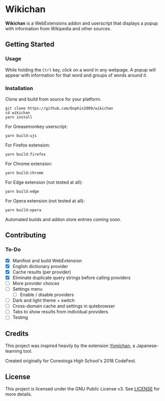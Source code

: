 # Wikichan

**Wikichan** is a WebExtensions addon and userscript that displays a popup with
information from Wikipedia and other sources.

## Getting Started

### Usage

While holding the `Ctrl` key, click on a word in any webpage. A popup will
appear with information for that word and groups of words around it.

### Installation

Clone and build from source for your platform.

    git clone https://github.com/Dophin2009/wikichan
    cd wikichan
    yarn install

For Greasemonkey userscript:

    yarn build:ujs

For Firefox extension:

    yarn build:firefox

For Chrome extension:

    yarn build:chrome

For Edge extension (not tested at all):

    yarn build:edge

For Opera extension (not tested at all):

    yarn build:opera

Automated builds and addon store entries coming soon.

## Contributing

### To-Do

-   [x] Manifest and build WebExtension
-   [x] English dictionary provider
-   [x] Cache results (per provider)
-   [x] Eliminate duplicate query strings before calling providers
-   [ ] More provider choices
-   [ ] Settings menu
    -   [ ] Enable / disable providers
-   [ ] Dark and light theme + switch
-   [ ] Cross-domain cache and settings in qutebrowser
-   [ ] Tabs to show results from individual providers
-   [ ] Testing

## Credits

This project was inspired heavily by the extension
[Yomichan](https://foosoft.net/projects/yomichan), a Japanese-learning tool.

Created originally for Conestoga High School's 2018 CodeFest.

## License

This project is licensed under the GNU Public License v3. See [LICENSE](LICENSE)
for more details.
